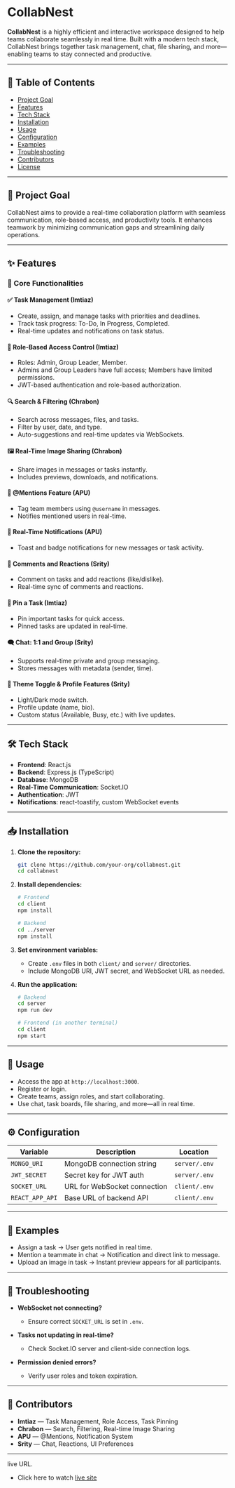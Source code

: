 # CollabNest

**CollabNest** is a highly efficient and interactive workspace designed to help teams collaborate seamlessly in real time. Built with a modern tech stack, CollabNest brings together task management, chat, file sharing, and more—enabling teams to stay connected and productive.

---

## 📑 Table of Contents

* [Project Goal](#project-goal)
* [Features](#features)
* [Tech Stack](#tech-stack)
* [Installation](#installation)
* [Usage](#usage)
* [Configuration](#configuration)
* [Examples](#examples)
* [Troubleshooting](#troubleshooting)
* [Contributors](#contributors)
* [License](#license)

---

## 🚀 Project Goal

CollabNest aims to provide a real-time collaboration platform with seamless communication, role-based access, and productivity tools. It enhances teamwork by minimizing communication gaps and streamlining daily operations.

---

## ✨ Features

### 🔧 Core Functionalities

#### ✅ Task Management (Imtiaz)

* Create, assign, and manage tasks with priorities and deadlines.
* Track task progress: To-Do, In Progress, Completed.
* Real-time updates and notifications on task status.

#### 🔐 Role-Based Access Control (Imtiaz)

* Roles: Admin, Group Leader, Member.
* Admins and Group Leaders have full access; Members have limited permissions.
* JWT-based authentication and role-based authorization.

#### 🔍 Search & Filtering (Chrabon)

* Search across messages, files, and tasks.
* Filter by user, date, and type.
* Auto-suggestions and real-time updates via WebSockets.

#### 🖼️ Real-Time Image Sharing (Chrabon)

* Share images in messages or tasks instantly.
* Includes previews, downloads, and notifications.

#### 📣 @Mentions Feature (APU)

* Tag team members using `@username` in messages.
* Notifies mentioned users in real-time.

#### 🔔 Real-Time Notifications (APU)

* Toast and badge notifications for new messages or task activity.

#### 💬 Comments and Reactions (Srity)

* Comment on tasks and add reactions (like/dislike).
* Real-time sync of comments and reactions.

#### 📌 Pin a Task (Imtiaz)

* Pin important tasks for quick access.
* Pinned tasks are updated in real-time.

#### 🗨️ Chat: 1:1 and Group (Srity)

* Supports real-time private and group messaging.
* Stores messages with metadata (sender, time).

#### 🎨 Theme Toggle & Profile Features (Srity)

* Light/Dark mode switch.
* Profile update (name, bio).
* Custom status (Available, Busy, etc.) with live updates.

---

## 🛠️ Tech Stack

* **Frontend**: React.js
* **Backend**: Express.js (TypeScript)
* **Database**: MongoDB
* **Real-Time Communication**: Socket.IO
* **Authentication**: JWT
* **Notifications**: react-toastify, custom WebSocket events

---

## 📥 Installation

1. **Clone the repository:**

   ```bash
   git clone https://github.com/your-org/collabnest.git
   cd collabnest
   ```

2. **Install dependencies:**

   ```bash
   # Frontend
   cd client
   npm install

   # Backend
   cd ../server
   npm install
   ```

3. **Set environment variables:**

   * Create `.env` files in both `client/` and `server/` directories.
   * Include MongoDB URI, JWT secret, and WebSocket URL as needed.

4. **Run the application:**

   ```bash
   # Backend
   cd server
   npm run dev

   # Frontend (in another terminal)
   cd client
   npm start
   ```

---

## 🧪 Usage

* Access the app at `http://localhost:3000`.
* Register or login.
* Create teams, assign roles, and start collaborating.
* Use chat, task boards, file sharing, and more—all in real time.

---

## ⚙️ Configuration

| Variable        | Description                  | Location      |
| --------------- | ---------------------------- | ------------- |
| `MONGO_URI`     | MongoDB connection string    | `server/.env` |
| `JWT_SECRET`    | Secret key for JWT auth      | `server/.env` |
| `SOCKET_URL`    | URL for WebSocket connection | `client/.env` |
| `REACT_APP_API` | Base URL of backend API      | `client/.env` |

---

## 📸 Examples

* Assign a task → User gets notified in real time.
* Mention a teammate in chat → Notification and direct link to message.
* Upload an image in task → Instant preview appears for all participants.

---

## 🧩 Troubleshooting

* **WebSocket not connecting?**

  * Ensure correct `SOCKET_URL` is set in `.env`.

* **Tasks not updating in real-time?**

  * Check Socket.IO server and client-side connection logs.

* **Permission denied errors?**

  * Verify user roles and token expiration.

---

## 👥 Contributors

* **Imtiaz** — Task Management, Role Access, Task Pinning
* **Chrabon** — Search, Filtering, Real-time Image Sharing
* **APU** — @Mentions, Notification System
* **Srity** — Chat, Reactions, UI Preferences

---

live URL.

- Click here to watch [live site](https://team-management-tool.firebaseapp.com/)
